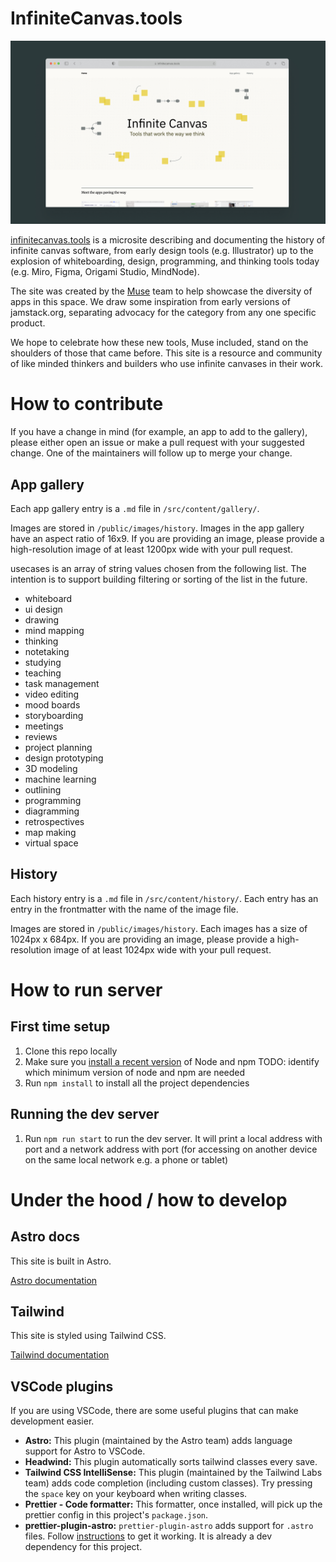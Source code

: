 # InfiniteCanvas.tools

[![Screenshot of website](/readme_screenshot.jpg)](https://infinitecanvas.tools/)

[infinitecanvas.tools](https://infinitecanvas.tools/) is a microsite describing and documenting the history of infinite canvas software, from early design tools (e.g. Illustrator) up to the explosion of whiteboarding, design, programming, and thinking tools today (e.g. Miro, Figma, Origami Studio, MindNode).

The site was created by the [Muse](https://museapp.com/) team to help showcase the diversity of apps in this space. We draw some inspiration from early versions of jamstack.org, separating advocacy for the category from any one specific product.

We hope to celebrate how these new tools, Muse included, stand on the shoulders
of those that came before. This site is a resource and community of like minded
thinkers and builders who use infinite canvases in their work.

# How to contribute

If you have a change in mind (for example, an app to add to the gallery), please
either open an issue or make a pull request with your suggested change. One of
the maintainers will follow up to merge your change.

## App gallery

Each app gallery entry is a `.md` file in `/src/content/gallery/`.

Images are stored in `/public/images/history`. Images in the app gallery have an
aspect ratio of 16x9. If you are providing an image, please provide a
high-resolution image of at least 1200px wide with your pull request.

usecases is an array of string values chosen from the following list. The
intention is to support building filtering or sorting of the list in the future.

- whiteboard
- ui design
- drawing
- mind mapping
- thinking
- notetaking
- studying
- teaching
- task management
- video editing
- mood boards
- storyboarding
- meetings
- reviews
- project planning
- design prototyping
- 3D modeling
- machine learning
- outlining
- programming
- diagramming
- retrospectives
- map making
- virtual space

## History

Each history entry is a `.md` file in `/src/content/history/`. Each entry has an
entry in the frontmatter with the name of the image file.

Images are stored in `/public/images/history`. Each images has a size of 1024px
x 684px. If you are providing an image, please provide a high-resolution image
of at least 1024px wide with your pull request.

# How to run server

## First time setup

1. Clone this repo locally
1. Make sure you
   [install a recent version](https://nodejs.dev/en/learn/how-to-install-nodejs)
   of Node and npm TODO: identify which minimum version of node and npm are
   needed
1. Run `npm install` to install all the project dependencies

## Running the dev server

1. Run `npm run start` to run the dev server. It will print a local address with
   port and a network address with port (for accessing on another device on the
   same local network e.g. a phone or tablet)

# Under the hood / how to develop

## Astro docs

This site is built in Astro.

[Astro documentation](https://astro.build)

## Tailwind

This site is styled using Tailwind CSS.

[Tailwind documentation](https://tailwindcss.com)

## VSCode plugins

If you are using VSCode, there are some useful plugins that can make development
easier.

- **Astro:** This plugin (maintained by the Astro team) adds language support
  for Astro to VSCode.
- **Headwind:** This plugin automatically sorts tailwind classes every save.
- **Tailwind CSS IntelliSense:** This plugin (maintained by the Tailwind Labs
  team) adds code completion (including custom classes). Try pressing the
  `space` key on your keyboard when writing classes.
- **Prettier - Code formatter:** This formatter, once installed, will pick up
  the prettier config in this project's `package.json`.
- **prettier-plugin-astro:** `prettier-plugin-astro` adds support for `.astro`
  files. Follow
  [instructions](https://www.npmjs.com/package/prettier-plugin-astro#user-content-using-in-vs-code)
  to get it working. It is already a dev dependency for this project.
